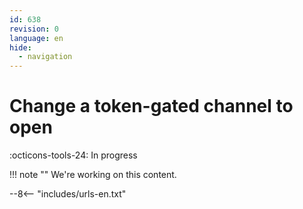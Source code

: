 ```yaml
---
id: 638
revision: 0
language: en
hide:
  - navigation
---
```


# Change a token-gated channel to open

 :octicons-tools-24: In progress

!!! note ""
     We're working on this content.

--8<-- "includes/urls-en.txt"

